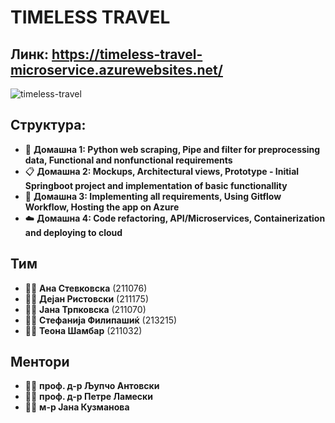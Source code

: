 #  TIMELESS TRAVEL

## Линк: https://timeless-travel-microservice.azurewebsites.net/
![timeless-travel](https://github.com/StefanijaFilipasikj/DIANS-PROJECT/assets/127665193/8f1ca2dc-48b0-4868-a519-cd725cc45842)

## Структура:
- :snake:	**Домашна 1: Python web scraping, Pipe and filter for preprocessing data, Functional and nonfunctional requirements**
- :clipboard: **Домашна 2: Mockups, Architectural views, Prototype - Initial Springboot project and implementation of basic functionallity**
- :leaves: **Домашна 3: Implementing all requirements, Using Gitflow Workflow, Hosting the app on Azure**
- :cloud: **Домашна 4: Code refactoring, API/Microservices, Containerization and deploying to cloud** 

## Тим

- :woman_student: **Ана Стевковска** (211076)
- :man_student: **Дејан Ристовски** (211175)
- :woman_student: **Јана Трпковска** (211070)
- :woman_student: **Стефанија Филипашиќ** (213215)
- :woman_student: **Теона Шамбар** (211032)

## Ментори

- :man_teacher: **проф. д-р Љупчо Антовски**
- :man_teacher: **проф. д-р Петре Ламески**
- :woman_teacher: **м-р Јана Кузманова**
